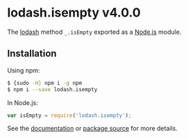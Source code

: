 # lodash.isempty v4.0.0

The [lodash](https://lodash.com/) method `_.isEmpty` exported as a [Node.js](https://nodejs.org/) module.

## Installation

Using npm:
```bash
$ {sudo -H} npm i -g npm
$ npm i --save lodash.isempty
```

In Node.js:
```js
var isEmpty = require('lodash.isempty');
```

See the [documentation](https://lodash.com/docs#isEmpty) or [package source](https://github.com/lodash/lodash/blob/4.0.0-npm-packages/lodash.isempty) for more details.
